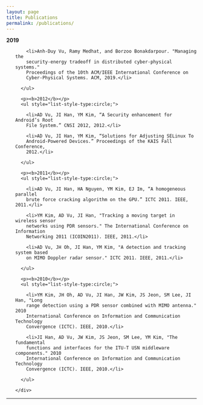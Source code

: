 ```yaml
---
layout: page
title: Publications
permalink: /publications/
---
```

<div class="w3-col l8 s12">
  <div class="w3-card-4 w3-margin w3-white">
    <div class="w3-container">
      <p><b>2019</b></p>
      <ul style="list-style-type:circle;">

        <li>Anh-Duy Vu, Ramy Medhat, and Borzoo Bonakdarpour. "Managing the
        security-energy tradeoff in distributed cyber-physical systems."
        Proceedings of the 10th ACM/IEEE International Conference on
        Cyber-Physical Systems. ACM, 2019.</li>

      </ul>

      <p><b>2012</b></p>
      <ul style="list-style-type:circle;">

        <li>AD Vu, JI Han, YM Kim, “A Security enhancement for Android’s Root
        File System.” CNSI 2012, 2012.</li>

        <li>AD Vu, JI Han, YM Kim, “Solutions for Adjusting SELinux To
        Android-Powered Devices.” Proceedings of the KAIS Fall Conference,
        2012.</li>

      </ul>

      <p><b>2011</b></p>
      <ul style="list-style-type:circle;">

        <li>AD Vu, JI Han, HA Nguyen, YM Kim, EJ Im, “A homogeneous parallel
        brute force cracking algorithm on the GPU.” ICTC 2011. IEEE, 2011.</li>

        <li>YM Kim, AD Vu, JI Han, "Tracking a moving target in wireless sensor
        networks using PDR sensors." The International Conference on Information
        Networking 2011 (ICOIN2011). IEEE, 2011.</li>

        <li>AD Vu, JH Oh, JI Han, YM Kim, "A detection and tracking system based
        on MIMO Doppler radar sensor." ICTC 2011. IEEE, 2011.</li>

      </ul>

      <p><b>2010</b></p>
      <ul style="list-style-type:circle;">

        <li>YM Kim, JH Oh, AD Vu, JI Han, JW Kim, JS Jeon, SM Lee, JI Han, "Long
        range detection using a PDR sensor combined with MIMO antenna." 2010
        International Conference on Information and Communication Technology
        Convergence (ICTC). IEEE, 2010.</li>

        <li>JI Han, AD Vu, JW Kim, JS Jeon, SM Lee, YM Kim, "The fundamental
        functions and interfaces for the ITU-T USN middleware components." 2010
        International Conference on Information and Communication Technology
        Convergence (ICTC). IEEE, 2010.</li>

      </ul>

    </div>
  </div>
  <hr>
</div>